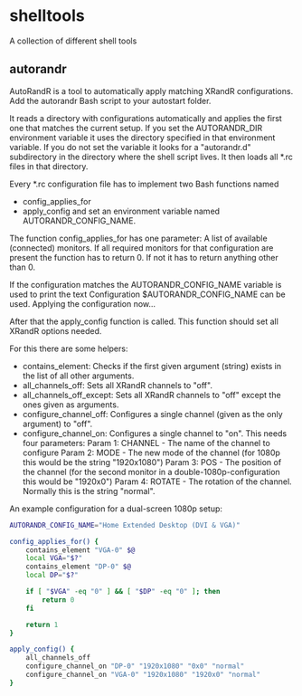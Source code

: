 shelltools
==========

A collection of different shell tools


autorandr
---------

AutoRandR is a tool to automatically apply matching XRandR configurations.
Add the autorandr Bash script to your autostart folder.

It reads a directory with configurations automatically and applies the first one that matches the current setup.
If you set the AUTORANDR_DIR environment variable it uses the directory specified in that environment variable.
If you do not set the variable it looks for a "autorandr.d" subdirectory in the directory where the shell script lives.
It then loads all *.rc files in that directory.

Every *.rc configuration file has to implement two Bash functions named
* config_applies_for
* apply_config
and set an environment variable named AUTORANDR_CONFIG_NAME.

The function config_applies_for has one parameter: A list of available (connected) monitors.
If all required monitors for that configuration are present the function has to return 0.
If not it has to return anything other than 0.

If the configuration matches the AUTORANDR_CONFIG_NAME variable is used to print the text
Configuration $AUTORANDR_CONFIG_NAME can be used. Applying the configuration now...

After that the apply_config function is called.
This function should set all XRandR options needed.

For this there are some helpers:
*   contains_element: Checks if the first given argument (string) exists in the list of all other arguments.
*   all_channels_off: Sets all XRandR channels to "off".
*   all_channels_off_except: Sets all XRandR channels to "off" except the ones given as arguments.
*   configure_channel_off: Configures a single channel (given as the only argument) to "off".
*   configure_channel_on: Configures a single channel to "on". This needs four parameters:
        Param 1: CHANNEL - The name of the channel to configure
        Param 2: MODE - The new mode of the channel (for 1080p this would be the string "1920x1080")
        Param 3: POS - The position of the channel (for the second monitor in a double-1080p-configuration this would be "1920x0")
        Param 4: ROTATE - The rotation of the channel. Normally this is the string "normal".

An example configuration for a dual-screen 1080p setup:

```bash
AUTORANDR_CONFIG_NAME="Home Extended Desktop (DVI & VGA)"

config_applies_for() {
    contains_element "VGA-0" $@
    local VGA="$?"
    contains_element "DP-0" $@
    local DP="$?"

    if [ "$VGA" -eq "0" ] && [ "$DP" -eq "0" ]; then
        return 0
    fi

    return 1
}

apply_config() {
    all_channels_off
    configure_channel_on "DP-0" "1920x1080" "0x0" "normal"
    configure_channel_on "VGA-0" "1920x1080" "1920x0" "normal"
}
```
